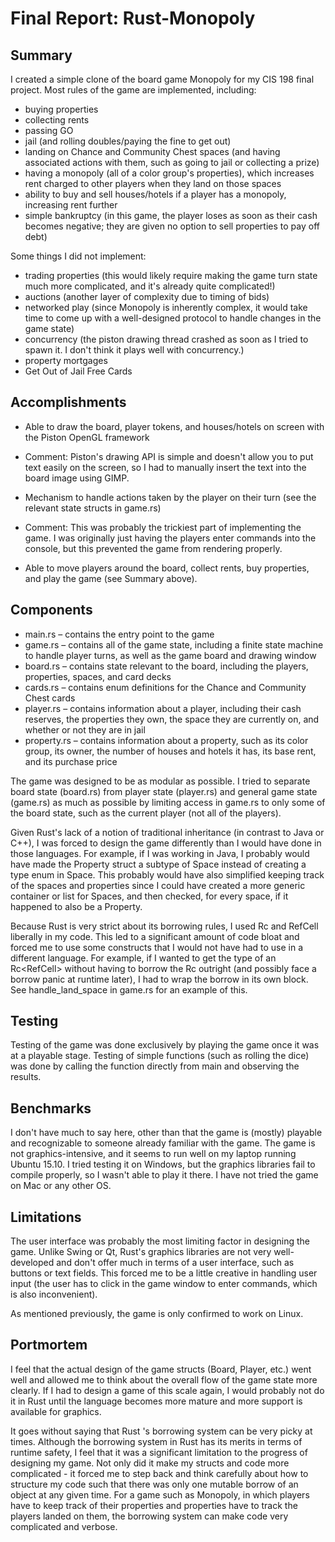 ﻿Final Report: Rust-Monopoly
===========================

Summary
-------

I created a simple clone of the board game Monopoly for my CIS 198 final project. Most rules of the game are implemented, including:

* buying properties
* collecting rents
* passing GO
* jail (and rolling doubles/paying the fine to get out)
* landing on Chance and Community Chest spaces (and having associated actions with them, such as going to jail or collecting a prize)
* having a monopoly (all of a color group's properties), which increases rent charged to other players when they land on those spaces
* ability to buy and sell houses/hotels if a player has a monopoly, increasing rent further
* simple bankruptcy (in this game, the player loses as soon as their cash becomes negative; they are given no option to sell properties to pay off debt)

Some things I did not implement:

* trading properties (this would likely require making the game turn state much more complicated, and it's already quite complicated!)
* auctions (another layer of complexity due to timing of bids)
* networked play (since Monopoly is inherently complex, it would take time to come up with a well-designed protocol to handle changes in the game state)
* concurrency (the piston drawing thread crashed as soon as I tried to spawn it. I don't think it plays well with concurrency.)
* property mortgages
* Get Out of Jail Free Cards

Accomplishments
---------------

* Able to draw the board, player tokens, and houses/hotels on screen with the Piston OpenGL framework
- Comment: Piston's drawing API is simple and doesn't allow you to put text easily on the screen, so I had to manually insert the text into the board image using GIMP.
* Mechanism to handle actions taken by the player on their turn (see the relevant state structs in game.rs)
- Comment: This was probably the trickiest part of implementing the game. I was originally just having the players enter commands into the console, but this prevented the game from rendering properly.
* Able to move players around the board, collect rents, buy properties, and play the game (see Summary above).

Components
----------

* main.rs – contains the entry point to the game
* game.rs – contains all of the game state, including a finite state machine to handle player turns, as well as the game board and drawing window
* board.rs – contains state relevant to the board, including the players, properties, spaces, and card decks
* cards.rs – contains enum definitions for the Chance and Community Chest cards
* player.rs – contains information about a player, including their cash reserves, the properties they own, the space they are currently on, and whether or not they are in jail
* property.rs – contains information about a property, such as its color group, its owner, the number of houses and hotels it has, its base rent, and its purchase price

The game was designed to be as modular as possible. I tried to separate board state (board.rs) from player state (player.rs) and general game state (game.rs) as much as possible by limiting access in game.rs to only some of the board state, such as the current player (not all of the players).

Given Rust's lack of a notion of traditional inheritance (in contrast to Java or C++), I was forced to design the game differently than I would have done in those languages. For example, if I was working in Java, I probably would have made the Property struct a subtype of Space instead of creating a type enum in Space. This probably would have also simplified keeping track of the spaces and properties since I could have created a more generic container or list for Spaces, and then checked, for every space, if it happened to also be a Property.

Because Rust is very strict about its borrowing rules, I used Rc and RefCell liberally in my code. This led to a significant amount of code bloat and forced me to use some constructs that I would not have had to use in a different language. For example, if I wanted to get the type of an Rc<RefCell<Space>> without having to borrow the Rc outright (and possibly face a borrow panic at runtime later), I had to wrap the borrow in its own block. See handle_land_space in game.rs for an example of this.

Testing
-------

Testing of the game was done exclusively by playing the game once it was at a playable stage. Testing of simple functions (such as rolling the dice) was done by calling the function directly from main and observing the results.

Benchmarks
----------

I don't have much to say here, other than that the game is (mostly) playable and recognizable to someone already familiar with the game. The game is not graphics-intensive, and it seems to run well on my laptop running Ubuntu 15.10. I tried testing it on Windows, but the graphics libraries fail to compile properly, so I wasn't able to play it there. I have not tried the game on Mac or any other OS.

Limitations
-----------

The user interface was probably the most limiting factor in designing the game. Unlike Swing or Qt, Rust's graphics libraries are not very well-developed and don't offer much in terms of a user interface, such as buttons or text fields. This forced me to be a little creative in handling user input (the user has to click in the game window to enter commands, which is also inconvenient).

As mentioned previously, the game is only confirmed to work on Linux.

Portmortem
----------

I feel that the actual design of the game structs (Board, Player, etc.) went well and allowed me to think about the overall flow of the game state more clearly. If I had to design a game of this scale again, I would probably not do it in Rust until the language becomes more mature and more support is available for graphics.

It goes without saying that Rust 's borrowing system can be very picky at times. Although the borrowing system in Rust has its merits in terms of runtime safety, I feel that it was a significant limitation to the progress of designing my game. Not only did it make my structs and code more complicated - it forced me to step back and think carefully about how to structure my code such that there was only one mutable borrow of an object at any given time. For a game such as Monopoly, in which players have to keep track of their properties and properties have to track the players landed on them, the borrowing system can make code very complicated and verbose.
